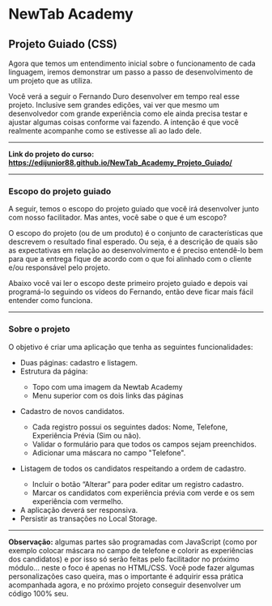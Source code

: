 <h1>NewTab Academy</h1>
<h2>Projeto Guiado (CSS)</h2>

<p>Agora que temos um entendimento inicial sobre o funcionamento de cada linguagem, iremos demonstrar um passo a passo de desenvolvimento de um projeto que as utiliza. </p>

<p>Você verá a seguir o Fernando Duro desenvolver em tempo real esse projeto. Inclusive sem grandes edições, vai ver que mesmo um desenvolvedor com grande experiência como ele ainda precisa testar e ajustar algumas coisas conforme vai fazendo. A intenção é que você realmente acompanhe como se estivesse ali ao lado dele.</p>

<hr>

<strong>Link do projeto do curso: <a href="https://edijunior88.github.io/NewTab_Academy_Projeto_Guiado/">https://edijunior88.github.io/NewTab_Academy_Projeto_Guiado/</a></strong>

<hr>

<h3>Escopo do projeto guiado</h3>

<p>A seguir, temos o escopo do projeto guiado que você irá desenvolver junto com nosso facilitador. Mas antes, você sabe o que é um escopo?</p>

<p>O escopo do projeto (ou de um produto) é o conjunto de características que descrevem o resultado final esperado. Ou seja, é a descrição de quais são as expectativas em relação ao desenvolvimento e é preciso entendê-lo bem para que a entrega fique de acordo com o que foi alinhado com o cliente e/ou responsável pelo projeto.</p>

<p>Abaixo você vai ler o escopo deste primeiro projeto guiado e depois vai programá-lo seguindo os vídeos do Fernando, então deve ficar mais fácil entender como funciona.</p>

<hr>

<h3>Sobre o projeto</h3>

<p>O objetivo é criar uma aplicação que tenha as seguintes funcionalidades:</p>

<ul>
  <li>Duas páginas: cadastro e listagem.</li>
  <li>Estrutura da página:</li>
  
  <ul>
    <li>Topo com uma imagem da Newtab Academy</li>
    <li>Menu superior com os dois links das páginas</li>
  </ul>
</ul>

<ul>
  <li>Cadastro de novos candidatos.</li>
  
  <ul>
    <li>Cada registro possui os seguintes dados: Nome, Telefone, Experiência Prévia (Sim ou não).</li>
    <li>Validar o formulário para que todos os campos sejam preenchidos.</li>
    <li>Adicionar uma máscara no campo "Telefone".</li>
  </ul>
</ul>

<ul>
  <li>Listagem de todos os candidatos respeitando a ordem de cadastro.</li>
  
  <ul>
    <li>Incluir o botão “Alterar” para poder editar um registro cadastro.</li>
    <li>Marcar os candidatos com experiência prévia com verde e os sem experiência com vermelho.</li>
  </ul>

  <li>A aplicação deverá ser responsiva.</li>
  <li>Persistir as transações no Local Storage.</li>
</ul>

<hr>

<strong>Observação:</strong> algumas partes são programadas com JavaScript (como por exemplo colocar máscara no campo de telefone e colorir as experiências dos candidatos) e por isso só serão feitas pelo facilitador no próximo módulo… neste o foco é apenas no HTML/CSS. Você pode fazer algumas personalizações caso queira, mas o importante é adquirir essa prática acompanhada agora, e no próximo projeto conseguir desenvolver um código 100% seu.
